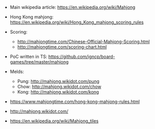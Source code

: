 - Main wikipedia article: https://en.wikipedia.org/wiki/Mahjong
- Hong Kong mahjong: https://en.wikipedia.org/wiki/Hong_Kong_mahjong_scoring_rules
- Scoring:
    - http://mahjongtime.com/Chinese-Official-Mahjong-Scoring.html
    - http://mahjongtime.com/scoring-chart.html

- PoC written in TS: https://github.com/igncp/board-games/tree/master/mahjong
- Melds:
    - Pung: http://mahjong.wikidot.com/pung
    - Chow: http://mahjong.wikidot.com/chow
    - Kong: http://mahjong.wikidot.com/kong

- https://www.mahjongtime.com/hong-kong-mahjong-rules.html
- http://mahjong.wikidot.com/
- https://en.wikipedia.org/wiki/Mahjong_tiles
